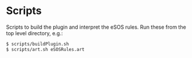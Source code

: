# Scripts
Scripts to build the plugin and interpret the eSOS rules. Run these from the top level directory, e.g.:

```bash
$ scripts/buildPlugin.sh
$ scripts/art.sh eSOSRules.art
```